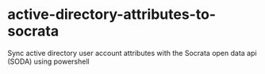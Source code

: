 # active-directory-attributes-to-socrata
Sync active directory user account attributes with the Socrata open data api (SODA) using powershell
